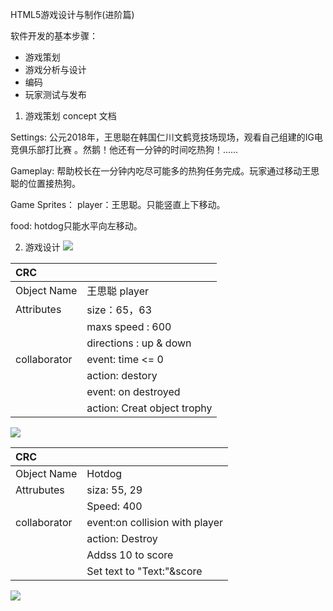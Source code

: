HTML5游戏设计与制作(进阶篇)

软件开发的基本步骤：
* 游戏策划
* 游戏分析与设计
* 编码
* 玩家测试与发布

1. 游戏策划
 concept 文档

Settings: 公元2018年，王思聪在韩国仁川文鹤竞技场现场，观看自己组建的IG电竞俱乐部打比赛
。然鹅！他还有一分钟的时间吃热狗！......

Gameplay: 帮助校长在一分钟内吃尽可能多的热狗任务完成。玩家通过移动王思聪的位置接热狗。

Game Sprites：
player：王思聪。只能竖直上下移动。

food: hotdog只能水平向左移动。

2. 游戏设计
![](
https://s1.ax1x.com/2018/11/19/FpNKi9.png)


|     CRC   |       |
|:----------|:------|
|Object Name| 王思聪 player |
|Attributes | size：65，63|
||maxs speed : 600|
||directions : up & down |
|collaborator|event: time <= 0|
||action: destory|
||event: on destroyed|
||action: Creat object trophy|

![](https://s1.ax1x.com/2018/11/19/FpNeZF.png)

|     CRC   |       |
|:----------|:------|
|Object Name| Hotdog|
|Attrubutes | siza: 55, 29|
||Speed: 400|
|collaborator|event:on collision with player|
||action: Destroy|
||  Addss 10 to score|
|| Set text to "Text:"&score|





![](https://s1.ax1x.com/2018/11/19/FpU7ct.gif)


